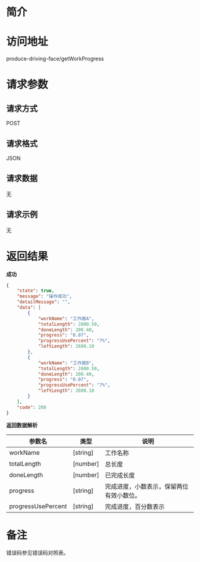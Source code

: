 # 简介

# 访问地址
produce-driving-face/getWorkProgress

# 请求参数

## 请求方式
POST

## 请求格式
JSON

## 请求数据
无

## 请求示例
无

# 返回结果
**成功**
```json
{
    "state": true,
    "message": "操作成功",
    "detailMessage": "",
    "data": [
        {
            "workName": "工作面A",
            "totalLength": 2800.50,
            "doneLength": 200.40,
            "progress": "0.07",
            "progressUsePercent": "7%",
            "leftLength": 2600.10
        },
        {
            "workName": "工作面B",
            "totalLength": 2800.50,
            "doneLength": 200.40,
            "progress": "0.07",
            "progressUsePercent": "7%",
            "leftLength": 2600.10
        }
    ],
    "code": 200
}
```

**返回数据解析**

|参数名|类型|说明|
|-|-|-|
|workName|[string]|工作名称|
|totalLength|[number]|总长度|
|doneLength|[number]|已完成长度|
|progress|[string]|完成进度，小数表示，保留两位有效小数位。|
|progressUsePercent|[string]|完成进度，百分数表示|

# 备注
错误码参见错误码对照表。